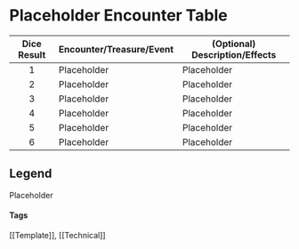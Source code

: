
# Placeholder Encounter Table

| Dice Result | Encounter/Treasure/Event | (Optional) Description/Effects |
|:-----------:| ------------------------ | ------------------------------ |
|      1      | Placeholder              | Placeholder                    |
|      2      | Placeholder              | Placeholder                    |
|      3      | Placeholder              | Placeholder                    |
|      4      | Placeholder              | Placeholder                    |
|      5      | Placeholder              | Placeholder                    |
|      6      | Placeholder              | Placeholder                    |

##  Legend

Placeholder

#### Tags 
[[Template]], [[Technical]] 